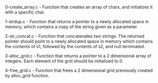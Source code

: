 0-create_array.c - Function that creates an array of chars, and initializes it with a specific char.

1-strdup.c - Function that returns a pointer to a newly allocated space in memory, which contains a copy of the string given as a parameter.

2-str_concat.c - Function that concatenates two strings. The returned pointer should point to a newly allocated space in memory which contains the contents of s1, followed by the contents of s2, and null terminated. 

3-alloc_grid.c - Function that returns a pointer to a 2 dimensional array of integers. Each element of the grid should be initialized to 0.

4-free_grid.c - Function that frees a 2 dimensional grid previously created by alloc_grid function.
